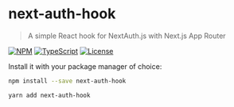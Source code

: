 # next-auth-hook

> A simple React hook for NextAuth.js with Next.js App Router

[![NPM](https://img.shields.io/npm/v/next-auth-hook.svg)](https://www.npmjs.com/package/next-auth-hook) [![TypeScript](https://img.shields.io/badge/%3C%2F%3E-TypeScript-blue)](https://www.typescriptlang.org/) [![License](https://img.shields.io/npm/l/next-auth-hook)](MIT)

Install it with your package manager of choice:

```bash
npm install --save next-auth-hook
```

```bash
yarn add next-auth-hook
```